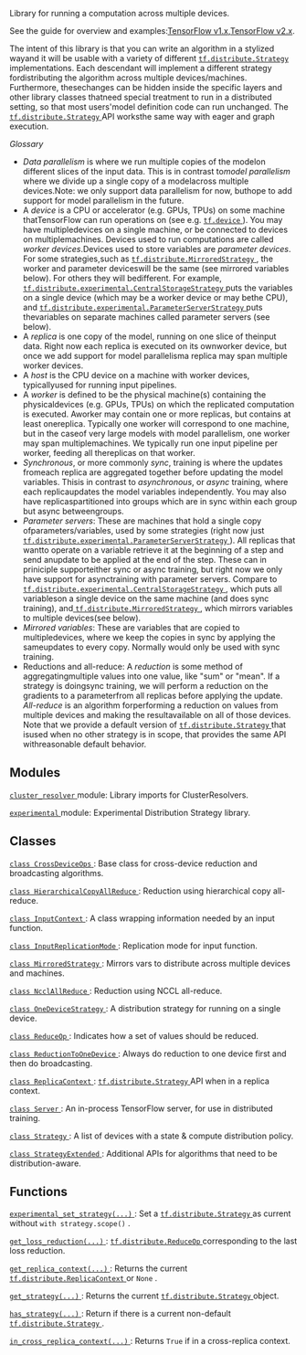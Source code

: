Library for running a computation across multiple devices.

See the guide for overview and examples:[TensorFlow v1.x](https://tensorflow.google.cn/guide/distribute_strategy),[TensorFlow v2.x](https://tensorflow.google.cn/alpha/guide/distribute_strategy).

The intent of this library is that you can write an algorithm in a stylized wayand it will be usable with a variety of different [ `tf.distribute.Strategy` ](https://tensorflow.google.cn/api_docs/python/tf/distribute/Strategy)implementations. Each descendant will implement a different strategy fordistributing the algorithm across multiple devices/machines.  Furthermore, thesechanges can be hidden inside the specific layers and other library classes thatneed special treatment to run in a distributed setting, so that most users'model definition code can run unchanged. The [ `tf.distribute.Strategy` ](https://tensorflow.google.cn/api_docs/python/tf/distribute/Strategy) API worksthe same way with eager and graph execution.

*Glossary*

- *Data parallelism* is where we run multiple copies of the modelon different slices of the input data. This is in contrast to*model parallelism* where we divide up a single copy of a modelacross multiple devices.Note: we only support data parallelism for now, buthope to add support for model parallelism in the future.
- A *device* is a CPU or accelerator (e.g. GPUs, TPUs) on some machine thatTensorFlow can run operations on (see e.g. [ `tf.device` ](https://tensorflow.google.cn/api_docs/python/tf/device)). You may have multipledevices on a single machine, or be connected to devices on multiplemachines. Devices used to run computations are called *worker devices*.Devices used to store variables are *parameter devices*. For some strategies,such as [ `tf.distribute.MirroredStrategy` ](https://tensorflow.google.cn/api_docs/python/tf/distribute/MirroredStrategy), the worker and parameter deviceswill be the same (see mirrored variables below). For others they will bedifferent.  For example, [ `tf.distribute.experimental.CentralStorageStrategy` ](https://tensorflow.google.cn/api_docs/python/tf/distribute/experimental/CentralStorageStrategy)puts the variables on a single device (which may be a worker device or may bethe CPU), and [ `tf.distribute.experimental.ParameterServerStrategy` ](https://tensorflow.google.cn/api_docs/python/tf/distribute/experimental/ParameterServerStrategy) puts thevariables on separate machines called parameter servers (see below).
- A *replica* is one copy of the model, running on one slice of theinput data. Right now each replica is executed on its ownworker device, but once we add support for model parallelisma replica may span multiple worker devices.
- A *host* is the CPU device on a machine with worker devices, typicallyused for running input pipelines.
- A *worker* is defined to be the physical machine(s) containing the physicaldevices (e.g. GPUs, TPUs) on which the replicated computation is executed. Aworker may contain one or more replicas, but contains at least onereplica. Typically one worker will correspond to one machine, but in the caseof very large models with model parallelism, one worker may span multiplemachines. We typically run one input pipeline per worker, feeding all thereplicas on that worker.
- *Synchronous*, or more commonly *sync*, training is where the updates fromeach replica are aggregated together before updating the model variables. Thisis in contrast to *asynchronous*, or *async* training, where each replicaupdates the model variables independently. You may also have replicaspartitioned into groups which are in sync within each group but async betweengroups.
- *Parameter servers*: These are machines that hold a single copy ofparameters/variables, used by some strategies (right now just[ `tf.distribute.experimental.ParameterServerStrategy` ](https://tensorflow.google.cn/api_docs/python/tf/distribute/experimental/ParameterServerStrategy)). All replicas that wantto operate on a variable retrieve it at the beginning of a step and send anupdate to be applied at the end of the step. These can in priniciple supporteither sync or async training, but right now we only have support for asynctraining with parameter servers. Compare to[ `tf.distribute.experimental.CentralStorageStrategy` ](https://tensorflow.google.cn/api_docs/python/tf/distribute/experimental/CentralStorageStrategy), which puts all variableson a single device on the same machine (and does sync training), and[ `tf.distribute.MirroredStrategy` ](https://tensorflow.google.cn/api_docs/python/tf/distribute/MirroredStrategy), which mirrors variables to multiple devices(see below).
- *Mirrored variables*: These are variables that are copied to multipledevices, where we keep the copies in sync by applying the sameupdates to every copy. Normally would only be used with sync training.
- Reductions and all-reduce: A *reduction* is some method of aggregatingmultiple values into one value, like "sum" or "mean". If a strategy is doingsync training, we will perform a reduction on the gradients to a parameterfrom all replicas before applying the update. *All-reduce* is an algorithm forperforming a reduction on values from multiple devices and making the resultavailable on all of those devices.
Note that we provide a default version of [ `tf.distribute.Strategy` ](https://tensorflow.google.cn/api_docs/python/tf/distribute/Strategy) that isused when no other strategy is in scope, that provides the same API withreasonable default behavior.

## Modules
[ `cluster_resolver` ](https://tensorflow.google.cn/api_docs/python/tf/compat/v1/distribute/cluster_resolver) module: Library imports for ClusterResolvers.

[ `experimental` ](https://tensorflow.google.cn/api_docs/python/tf/compat/v1/distribute/experimental) module: Experimental Distribution Strategy library.

## Classes
[ `class CrossDeviceOps` ](https://tensorflow.google.cn/api_docs/python/tf/distribute/CrossDeviceOps): Base class for cross-device reduction and broadcasting algorithms.

[ `class HierarchicalCopyAllReduce` ](https://tensorflow.google.cn/api_docs/python/tf/distribute/HierarchicalCopyAllReduce): Reduction using hierarchical copy all-reduce.

[ `class InputContext` ](https://tensorflow.google.cn/api_docs/python/tf/distribute/InputContext): A class wrapping information needed by an input function.

[ `class InputReplicationMode` ](https://tensorflow.google.cn/api_docs/python/tf/distribute/InputReplicationMode): Replication mode for input function.

[ `class MirroredStrategy` ](https://tensorflow.google.cn/api_docs/python/tf/compat/v1/distribute/MirroredStrategy): Mirrors vars to distribute across multiple devices and machines.

[ `class NcclAllReduce` ](https://tensorflow.google.cn/api_docs/python/tf/distribute/NcclAllReduce): Reduction using NCCL all-reduce.

[ `class OneDeviceStrategy` ](https://tensorflow.google.cn/api_docs/python/tf/compat/v1/distribute/OneDeviceStrategy): A distribution strategy for running on a single device.

[ `class ReduceOp` ](https://tensorflow.google.cn/api_docs/python/tf/distribute/ReduceOp): Indicates how a set of values should be reduced.

[ `class ReductionToOneDevice` ](https://tensorflow.google.cn/api_docs/python/tf/distribute/ReductionToOneDevice): Always do reduction to one device first and then do broadcasting.

[ `class ReplicaContext` ](https://tensorflow.google.cn/api_docs/python/tf/distribute/ReplicaContext): [ `tf.distribute.Strategy` ](https://tensorflow.google.cn/api_docs/python/tf/distribute/Strategy) API when in a replica context.

[ `class Server` ](https://tensorflow.google.cn/api_docs/python/tf/distribute/Server): An in-process TensorFlow server, for use in distributed training.

[ `class Strategy` ](https://tensorflow.google.cn/api_docs/python/tf/compat/v1/distribute/Strategy): A list of devices with a state &amp; compute distribution policy.

[ `class StrategyExtended` ](https://tensorflow.google.cn/api_docs/python/tf/compat/v1/distribute/StrategyExtended): Additional APIs for algorithms that need to be distribution-aware.

## Functions
[ `experimental_set_strategy(...)` ](https://tensorflow.google.cn/api_docs/python/tf/distribute/experimental_set_strategy): Set a [ `tf.distribute.Strategy` ](https://tensorflow.google.cn/api_docs/python/tf/distribute/Strategy) as current without  `with strategy.scope()` .

[ `get_loss_reduction(...)` ](https://tensorflow.google.cn/api_docs/python/tf/compat/v1/distribute/get_loss_reduction): [ `tf.distribute.ReduceOp` ](https://tensorflow.google.cn/api_docs/python/tf/distribute/ReduceOp) corresponding to the last loss reduction.

[ `get_replica_context(...)` ](https://tensorflow.google.cn/api_docs/python/tf/distribute/get_replica_context): Returns the current [ `tf.distribute.ReplicaContext` ](https://tensorflow.google.cn/api_docs/python/tf/distribute/ReplicaContext) or  `None` .

[ `get_strategy(...)` ](https://tensorflow.google.cn/api_docs/python/tf/distribute/get_strategy): Returns the current [ `tf.distribute.Strategy` ](https://tensorflow.google.cn/api_docs/python/tf/distribute/Strategy) object.

[ `has_strategy(...)` ](https://tensorflow.google.cn/api_docs/python/tf/distribute/has_strategy): Return if there is a current non-default [ `tf.distribute.Strategy` ](https://tensorflow.google.cn/api_docs/python/tf/distribute/Strategy).

[ `in_cross_replica_context(...)` ](https://tensorflow.google.cn/api_docs/python/tf/distribute/in_cross_replica_context): Returns  `True`  if in a cross-replica context.

